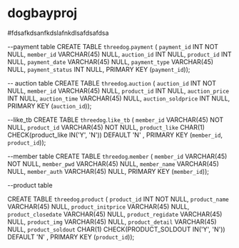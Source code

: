 # dogbayproj

#fdsafkdsanfkdslafnkdlsafdsafdsa

--payment table
CREATE TABLE `threedog`.`payment` (
  `payment_id` INT NOT NULL,
  `member_id` VARCHAR(45) NULL,
  `auction_id` INT NULL,
  `product_id` INT NULL,
  `payment_date` VARCHAR(45) NULL,
  `payment_type` VARCHAR(45) NULL,
  `payment_status` INT NULL,
  PRIMARY KEY (`payment_id`));

--  auction table
CREATE TABLE `threedog`.`auction` (
  `auction_id` INT NOT NULL,
  `member_id` VARCHAR(45) NULL,
  `product_id` INT NULL,
  `auction_price` INT NULL,
  `auction_time` VARCHAR(45) NULL,
  `auction_soldprice` INT NULL,
  PRIMARY KEY (`auction_id`));

--like_tb
CREATE TABLE `threedog`.`like_tb` (
  `member_id` VARCHAR(45) NOT NULL,
  `product_id` VARCHAR(45) NOT NULL,
  `product_like` CHAR(1) CHECK(product_like IN('Y', 'N')) DEFAULT 'N' 
   ,
  PRIMARY KEY (`member_id`, `product_id`));

--member table
CREATE TABLE `threedog`.`member` (
  `member_id` VARCHAR(45) NOT NULL,
  `member_pwd` VARCHAR(45) NULL,
  `member_name` VARCHAR(45) NULL,
  `member_auth` VARCHAR(45) NULL,
  PRIMARY KEY (`member_id`));

--product table

CREATE TABLE `threedog`.`product` (
  `product_id` INT NOT NULL,
  `product_name` VARCHAR(45) NULL,
  `product_initprice` VARCHAR(45) NULL,
  `product_closedate` VARCHAR(45) NULL,
  `product_regidate` VARCHAR(45) NULL,
  `product_img` VARCHAR(45) NULL,
  `product_detail` VARCHAR(45) NULL,
  `product_soldout` CHAR(1) CHECK(PRODUCT_SOLDOUT IN('Y', 'N')) DEFAULT 'N' 
   ,
  PRIMARY KEY (`product_id`));

